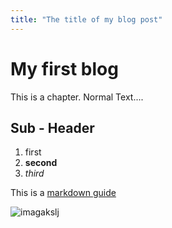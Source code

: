 ```yaml
---
title: "The title of my blog post"
---
```


# My first blog

This is a chapter. Normal Text....

## Sub - Header

1. first
2. **second**
3. *third*

This is a [markdown guide](https://github.com/adam-p/markdown-here/wiki/Markdown-Here-Cheatsheet)


![imagakslj](https://images.pexels.com/photos/617278/pexels-photo-617278.jpeg?auto=compress&cs=tinysrgb&dpr=1&w=500)
